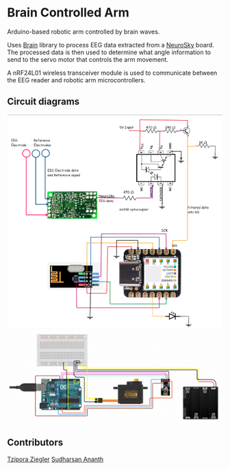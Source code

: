 # Brain Controlled Arm
Arduino-based robotic arm controlled by brain waves.

Uses [Brain][1] library to process EEG data extracted from a [NeuroSky][2] board. The processed data is then used to determine what angle information to send to the servo motor that controls the arm movement.  

A nRF24L01 wireless transceiver module is used to communicate between the EEG reader and robotic arm microcontrollers.

## Circuit diagrams

<img src="assets/circuit_diagram_1.png" width="600"> 

<img src="assets/circuit_diagram_2.png" width="600"> 

[1]: https://github.com/kitschpatrol/Brain
[2]: http://neurosky.com/


## Contributors 
[Tzipora Ziegler](https://www.linkedin.com/in/tziporaz/)
[Sudharsan Ananth](https://www.linkedin.com/in/sudharsan-ananth/)
